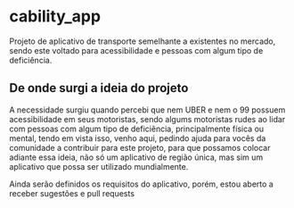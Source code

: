# cability_app

Projeto de aplicativo de transporte semelhante a existentes no mercado, sendo este voltado para acessibilidade e pessoas com algum tipo de deficiência.

## De onde surgi a ideia do projeto

A necessidade surgiu quando percebi que nem UBER e nem o 99 possuem acessibilidade em seus motoristas, sendo algums motoristas rudes ao lidar com pessoas com algum tipo de deficiência, principalmente física ou mental, tendo em vista isso, venho aqui, pedindo ajuda para vocês da comunidade a contribuir para este projeto, para que possamos colocar adiante essa ideia, não só um aplicativo de região única, mas sim um aplicativo que possa ser utilizado mundialmente.

Ainda serão definidos os requisitos do aplicativo, porém, estou aberto a receber sugestões e pull requests
